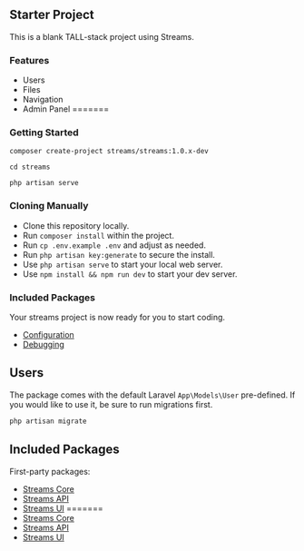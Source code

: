 ## Starter Project

This is a blank TALL-stack project using Streams.

### Features

- Users
- Files
- Navigation
- Admin Panel
=======
### Getting Started

```
composer create-project streams/streams:1.0.x-dev

cd streams

php artisan serve
```

### Cloning Manually

- Clone this repository locally.
- Run `composer install` within the project.
- Run `cp .env.example .env` and adjust as needed.
- Run `php artisan key:generate` to secure the install.
- Use `php artisan serve` to start your local web server.
- Use `npm install && npm run dev` to start your dev server.

### Included Packages

Your streams project is now ready for you to start coding.

- [Configuration](https://streams.dev/docs/configuration)
- [Debugging](https://streams.dev/docs/debugging)

## Users

The package comes with the default Laravel `App\Models\User` pre-defined. If you would like to use it, be sure to run migrations first.

```bash
php artisan migrate
```

## Included Packages

First-party packages:

- [Streams Core](https://streams.dev/docs/core)
- [Streams API](https://streams.dev/docs/api)
- [Streams UI](https://streams.dev/docs/ui)
=======
- [Streams Core](https://streams.dev/packages/streams/core)
- [Streams API](https://streams.dev/packages/streams/api)
- [Streams UI](https://streams.dev/packages/streams/ui)
